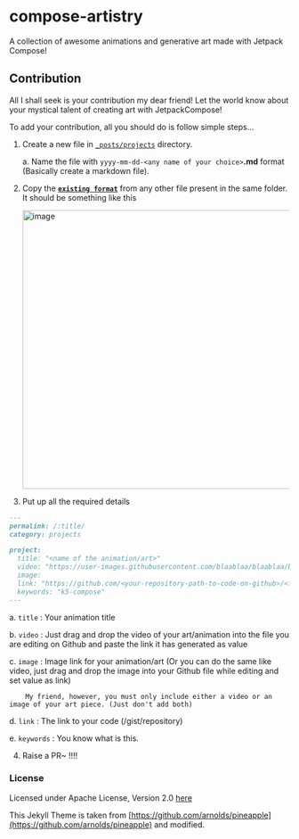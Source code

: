 # compose-artistry
A collection of awesome animations and generative art made with Jetpack Compose!

## Contribution

All I shall seek is your contribution my dear friend! Let the world know about your mystical talent of creating art with JetpackCompose!

To add your contribution, all you should do is follow simple steps...

1. Create a new file in [`_posts/projects`](https://github.com/CuriousNikhil/compose-artistry/tree/main/_posts/projects) directory.  

    a. Name the file with `yyyy-mm-dd-<any name of your choice>`**.md** format (Basically create a markdown file).
    
2. Copy the [**`existing format`**](https://github.com/CuriousNikhil/compose-artistry/blob/main/_posts/projects/2017-04-01-composeart.md) from any other file present in the same folder. It should be something like this 
    
    <img width="500" alt="image" src="https://user-images.githubusercontent.com/16976114/155303905-7a392ebc-b5a8-4a25-9b24-7cd0aaf1b381.png">

3. Put up all the required details

```markdown
---
permalink: /:title/
category: projects

project:
  title: "<name of the animation/art>"
  video: "https://user-images.githubusercontent.com/blaablaa/blaablaa/blaabla.mov"
  image:
  link: "https://github.com/<your-repository-path-to-code-on-github>/<filename>.kt"
  keywords: "k5-compose" 
---
```

a. `title` : Your animation title

b. `video` : Just drag and drop the video of your art/animation into the file you are editing on Github and paste the link it has generated as value

c. `image` : Image link for your animation/art (Or you can do the same like video, just drag and drop the image into your Github file while editing and set value as link)

~~~
    My friend, however, you must only include either a video or an image of your art piece. (Just don't add both)
~~~

d. `link` : The link to your code (/gist/repository)

e. `keywords` : You know what is this.

4.  Raise a PR~ !!!!

### License

Licensed under Apache License, Version 2.0 [here](https://github.com/CuriousNikhil/compose-artistry/blob/main/LICENSE)

This Jekyll Theme is taken from [https://github.com/arnolds/pineapple](https://github.com/arnolds/pineapple) and modified.
